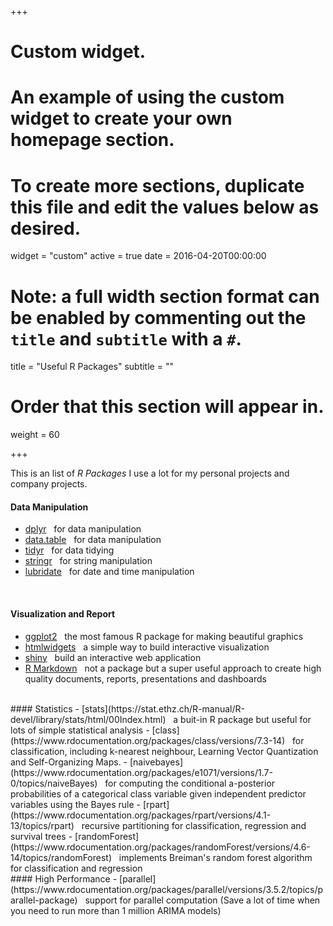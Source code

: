 +++
# Custom widget.
# An example of using the custom widget to create your own homepage section.
# To create more sections, duplicate this file and edit the values below as desired.
widget = "custom"
active = true
date = 2016-04-20T00:00:00

# Note: a full width section format can be enabled by commenting out the `title` and `subtitle` with a `#`.
title = "Useful R Packages"
subtitle = ""

# Order that this section will appear in.
weight = 60

+++

This is an list of *R Packages* I use a lot for my personal projects and company projects.

#### Data Manipulation
- [dplyr](https://dplyr.tidyverse.org/) &nbsp;  for data manipulation
- [data.table](https://cran.r-project.org/web/packages/data.table/vignettes/datatable-intro.html) &nbsp; for data manipulation
- [tidyr](https://tidyr.tidyverse.org/) &nbsp;  for data tidying
- [stringr](https://cran.r-project.org/web/packages/stringr/vignettes/stringr.html) &nbsp;  for string manipulation
- [lubridate](https://cran.r-project.org/web/packages/lubridate/vignettes/lubridate.html) &nbsp;  for date and time manipulation  
<br/>  

#### Visualization and Report
- [ggplot2](https://ggplot2.tidyverse.org/reference/)  &nbsp;  the most famous R package for making beautiful graphics
- [htmlwidgets](http://www.htmlwidgets.org/) &nbsp;  a simple way to build interactive visualization
- [shiny](http://shiny.rstudio.com/) &nbsp;  build an interactive web application
- [R Markdown](https://rmarkdown.rstudio.com/) &nbsp;  not a package but a super useful approach to create high quality documents, reports, presentations and dashboards

<br/>  
#### Statistics
- [stats](https://stat.ethz.ch/R-manual/R-devel/library/stats/html/00Index.html) &nbsp;  a buit-in R package but useful for lots of simple statistical analysis
- [class](https://www.rdocumentation.org/packages/class/versions/7.3-14) &nbsp;  for classification, including k-nearest neighbour, Learning Vector Quantization and Self-Organizing Maps.
- [naivebayes](https://www.rdocumentation.org/packages/e1071/versions/1.7-0/topics/naiveBayes) &nbsp;  for computing the conditional a-posterior probabilities of a categorical class variable given independent predictor variables using the Bayes rule
- [rpart](https://www.rdocumentation.org/packages/rpart/versions/4.1-13/topics/rpart) &nbsp;   recursive partitioning for classification, regression and survival trees
- [randomForest](https://www.rdocumentation.org/packages/randomForest/versions/4.6-14/topics/randomForest) &nbsp;  implements Breiman's random forest algorithm for classification and regression


<br/>  
#### High Performance
- [parallel](https://www.rdocumentation.org/packages/parallel/versions/3.5.2/topics/parallel-package) &nbsp;  support for parallel computation (Save a lot of time when you need to run more than 1 million ARIMA models)


